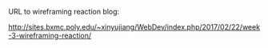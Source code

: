 URL to wireframing reaction blog:

http://sites.bxmc.poly.edu/~xinyujiang/WebDev/index.php/2017/02/22/week-3-wireframing-reaction/
